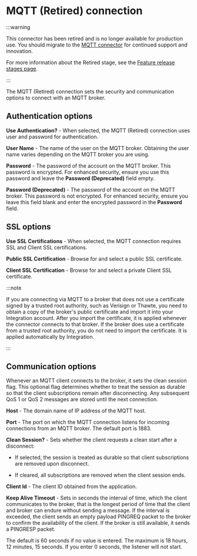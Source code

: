 # MQTT (Retired) connection 

<head>
  <meta name="guidename" content="Integration"/>
  <meta name="context" content="GUID-c2a65a2f-b27d-4519-b417-32a275d1bc02"/>
</head>

:::warning

This connector has been retired and is no longer available for production use. You should migrate to the [MQTT connector](../../Integration/Connectors/int-MQTT_connector.md) for continued support and innovation.

For more information about the Retired stage, see the [Feature release stages page](../../Platform/atm-Feature_release_stages_00d83b66-e5db-4038-8398-fcaead4be12d.md).

:::

The MQTT (Retired) connection sets the security and communication options to connect with an MQTT broker.

## Authentication options 


**Use Authentication?** - 
When selected, the MQTT (Retired) connection uses user and password for authentication.

**User Name** - 
The name of the user on the MQTT broker. Obtaining the user name varies depending on the MQTT broker you are using.

**Password** - 
The password of the account on the MQTT broker. This password is encrypted. For enhanced security, ensure you use this password and leave the **Password \(Deprecated\)** field empty.

**Password \(Deprecated\)** - 
The password of the account on the MQTT broker. This password is not encrypted. For enhanced security, ensure you leave this field blank and enter the encrypted password in the **Password** field.

## SSL options 

**Use SSL Certifications** - 
When selected, the MQTT connection requires SSL and Client SSL certifications.

**Public SSL Certification** - 
Browse for and select a public SSL certificate.

**Client SSL Certification** - 
Browse for and select a private Client SSL certificate.

:::note

If you are connecting via MQTT to a broker that does not use a certificate signed by a trusted root authority, such as Verisign or Thawte, you need to obtain a copy of the broker's public certificate and import it into your Integration account. After you import the certificate, it is applied whenever the connector connects to that broker. If the broker does use a certificate from a trusted root authority, you do not need to import the certificate. It is applied automatically by Integration.

:::

## Communication options 

Whenever an MQTT client connects to the broker, it sets the clean session flag. This optional flag determines whether to treat the session as durable so that the client subscriptions remain after disconnecting. Any subsequent QoS 1 or QoS 2 messages are stored until the next connection.



**Host** - 
The domain name of IP address of the MQTT host.

**Port** - 
The port on which the MQTT connection listens for incoming connections from an MQTT broker. The default port is 1883.

**Clean Session?** - 
Sets whether the client requests a clean start after a disconnect:

-   If selected, the session is treated as durable so that client subscriptions are removed upon disconnect.

-   If cleared, all subscriptions are removed when the client session ends.

**Client Id** - 
The client ID obtained from the application.

**Keep Alive Timeout** - 
Sets in seconds the interval of time, which the client communicates to the broker, that is the longest period of time that the client and broker can endure without sending a message. If the interval is exceeded, the client sends an empty payload PINGREQ packet to the broker to confirm the availability of the client. If the broker is still available, it sends a PINGRESP packet.

The default is 60 seconds if no value is entered. The maximum is 18 hours, 12 minutes, 15 seconds. If you enter 0 seconds, the listener will not start.